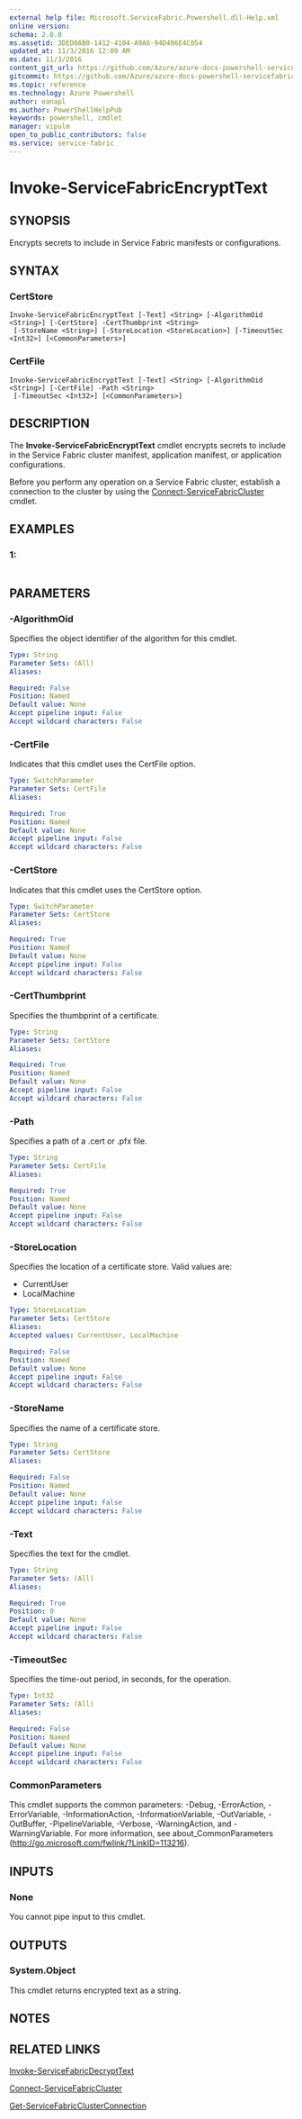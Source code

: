 ```yaml
---
external help file: Microsoft.ServiceFabric.Powershell.dll-Help.xml
online version:
schema: 2.0.0
ms.assetid: 3DED0AB0-1412-4104-A9A6-94D496E4C054
updated_at: 11/3/2016 12:09 AM
ms.date: 11/3/2016
content_git_url: https://github.com/Azure/azure-docs-powershell-servicefabric/blob/master/Service-Fabric-cmdlets/ServiceFabric/vlatest/Invoke-ServiceFabricEncryptText.md
gitcommit: https://github.com/Azure/azure-docs-powershell-servicefabric/blob/1ee1eb862e0b78a20a656aad5e958efd0f11f85c/Service-Fabric-cmdlets/ServiceFabric/vlatest/Invoke-ServiceFabricEncryptText.md
ms.topic: reference
ms.technology: Azure Powershell
author: oanapl
ms.author: PowerShellHelpPub
keywords: powershell, cmdlet
manager: vipulm
open_to_public_contributors: false
ms.service: service-fabric
---
```


# Invoke-ServiceFabricEncryptText

## SYNOPSIS
Encrypts secrets to include in Service Fabric manifests or configurations.

## SYNTAX

### CertStore
```
Invoke-ServiceFabricEncryptText [-Text] <String> [-AlgorithmOid <String>] [-CertStore] -CertThumbprint <String>
 [-StoreName <String>] [-StoreLocation <StoreLocation>] [-TimeoutSec <Int32>] [<CommonParameters>]
```

### CertFile
```
Invoke-ServiceFabricEncryptText [-Text] <String> [-AlgorithmOid <String>] [-CertFile] -Path <String>
 [-TimeoutSec <Int32>] [<CommonParameters>]
```

## DESCRIPTION
The **Invoke-ServiceFabricEncryptText** cmdlet encrypts secrets to include in the Service Fabric cluster manifest, application manifest, or application configurations.

Before you perform any operation on a Service Fabric cluster, establish a connection to the cluster by using the [Connect-ServiceFabricCluster](./Connect-ServiceFabricCluster.md) cmdlet.

## EXAMPLES

### 1:
```

```

## PARAMETERS

### -AlgorithmOid
Specifies the object identifier of the algorithm for this cmdlet.

```yaml
Type: String
Parameter Sets: (All)
Aliases:

Required: False
Position: Named
Default value: None
Accept pipeline input: False
Accept wildcard characters: False
```

### -CertFile
Indicates that this cmdlet uses the CertFile option.

```yaml
Type: SwitchParameter
Parameter Sets: CertFile
Aliases:

Required: True
Position: Named
Default value: None
Accept pipeline input: False
Accept wildcard characters: False
```

### -CertStore
Indicates that this cmdlet uses the CertStore option.

```yaml
Type: SwitchParameter
Parameter Sets: CertStore
Aliases:

Required: True
Position: Named
Default value: None
Accept pipeline input: False
Accept wildcard characters: False
```

### -CertThumbprint
Specifies the thumbprint of a certificate.

```yaml
Type: String
Parameter Sets: CertStore
Aliases:

Required: True
Position: Named
Default value: None
Accept pipeline input: False
Accept wildcard characters: False
```

### -Path
Specifies a path of a .cert or .pfx file.

```yaml
Type: String
Parameter Sets: CertFile
Aliases:

Required: True
Position: Named
Default value: None
Accept pipeline input: False
Accept wildcard characters: False
```

### -StoreLocation
Specifies the location of a certificate store.
Valid values are:

- CurrentUser
- LocalMachine

```yaml
Type: StoreLocation
Parameter Sets: CertStore
Aliases:
Accepted values: CurrentUser, LocalMachine

Required: False
Position: Named
Default value: None
Accept pipeline input: False
Accept wildcard characters: False
```

### -StoreName
Specifies the name of a certificate store.

```yaml
Type: String
Parameter Sets: CertStore
Aliases:

Required: False
Position: Named
Default value: None
Accept pipeline input: False
Accept wildcard characters: False
```

### -Text
Specifies the text for the cmdlet.

```yaml
Type: String
Parameter Sets: (All)
Aliases:

Required: True
Position: 0
Default value: None
Accept pipeline input: False
Accept wildcard characters: False
```

### -TimeoutSec
Specifies the time-out period, in seconds, for the operation.

```yaml
Type: Int32
Parameter Sets: (All)
Aliases:

Required: False
Position: Named
Default value: None
Accept pipeline input: False
Accept wildcard characters: False
```

### CommonParameters
This cmdlet supports the common parameters: -Debug, -ErrorAction, -ErrorVariable, -InformationAction, -InformationVariable, -OutVariable, -OutBuffer, -PipelineVariable, -Verbose, -WarningAction, and -WarningVariable. For more information, see about_CommonParameters (http://go.microsoft.com/fwlink/?LinkID=113216).

## INPUTS

### None
You cannot pipe input to this cmdlet.

## OUTPUTS

### System.Object
This cmdlet returns encrypted text as a string.

## NOTES

## RELATED LINKS

[Invoke-ServiceFabricDecryptText](xref:ServiceFabric/vlatest/Invoke-ServiceFabricDecryptText.md)

[Connect-ServiceFabricCluster](xref:ServiceFabric/vlatest/Connect-ServiceFabricCluster.md)

[Get-ServiceFabricClusterConnection](xref:ServiceFabric/vlatest/Get-ServiceFabricClusterConnection.md)
